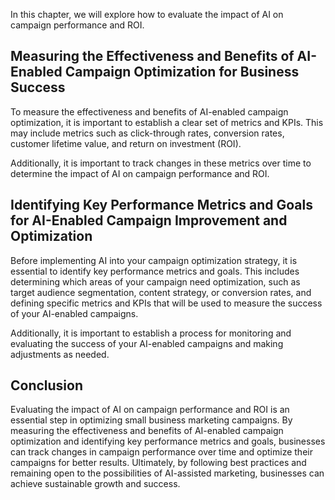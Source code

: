 
In this chapter, we will explore how to evaluate the impact of AI on campaign performance and ROI.

Measuring the Effectiveness and Benefits of AI-Enabled Campaign Optimization for Business Success
-------------------------------------------------------------------------------------------------

To measure the effectiveness and benefits of AI-enabled campaign optimization, it is important to establish a clear set of metrics and KPIs. This may include metrics such as click-through rates, conversion rates, customer lifetime value, and return on investment (ROI).

Additionally, it is important to track changes in these metrics over time to determine the impact of AI on campaign performance and ROI.

Identifying Key Performance Metrics and Goals for AI-Enabled Campaign Improvement and Optimization
--------------------------------------------------------------------------------------------------

Before implementing AI into your campaign optimization strategy, it is essential to identify key performance metrics and goals. This includes determining which areas of your campaign need optimization, such as target audience segmentation, content strategy, or conversion rates, and defining specific metrics and KPIs that will be used to measure the success of your AI-enabled campaigns.

Additionally, it is important to establish a process for monitoring and evaluating the success of your AI-enabled campaigns and making adjustments as needed.

Conclusion
----------

Evaluating the impact of AI on campaign performance and ROI is an essential step in optimizing small business marketing campaigns. By measuring the effectiveness and benefits of AI-enabled campaign optimization and identifying key performance metrics and goals, businesses can track changes in campaign performance over time and optimize their campaigns for better results. Ultimately, by following best practices and remaining open to the possibilities of AI-assisted marketing, businesses can achieve sustainable growth and success.
